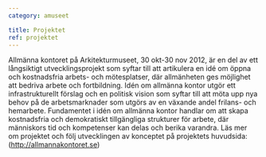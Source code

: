 ```yaml
---
category: amuseet

title: Projektet
ref: projektet
---
```


Allmänna kontoret på Arkitekturmuseet, 30 okt-30 nov 2012, är en del av ett långsiktigt utvecklingsprojekt som syftar till att artikulera en idé om öppna och kostnadsfria arbets- och mötesplatser, där allmänheten ges möjlighet att bedriva arbete och fortbildning. Idén om allmänna kontor utgör ett infrastrukturellt förslag och en politisk vision som syftar till att möta upp nya behov på de arbetsmarknader som utgörs av en växande andel frilans- och hemarbete. Fundamentet i idén om allmänna kontor handlar om att skapa kostnadsfria och demokratiskt tillgängliga strukturer för arbete, där människors tid och kompetenser kan delas och berika varandra. Läs mer om projektet och följ utvecklingen av konceptet på projektets huvudsida: (http://allmannakontoret.se)